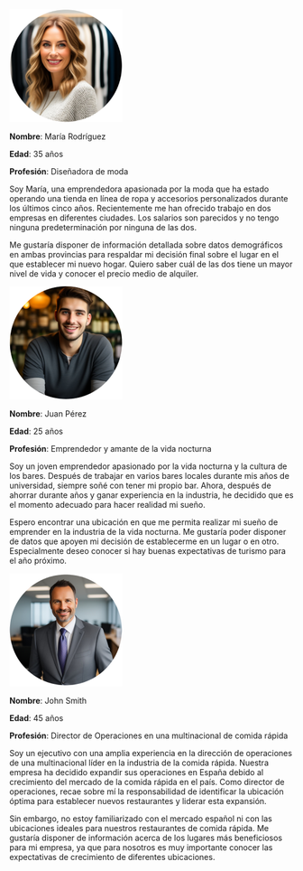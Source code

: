 ![user-001](./imagenes/user-001.png)

**Nombre**: María Rodríguez

**Edad**: 35 años

**Profesión**: Diseñadora de moda

Soy María, una emprendedora apasionada por la moda que ha estado operando una tienda en línea de ropa y accesorios personalizados durante los últimos cinco años. Recientemente me han ofrecido trabajo en dos empresas en diferentes ciudades. Los salarios son parecidos y no tengo ninguna predeterminación por ninguna de las dos.

Me gustaría disponer de información detallada sobre datos demográficos en ambas provincias para respaldar mi decisión final sobre el lugar en el que establecer mi nuevo hogar. Quiero saber cuál de las dos tiene un mayor nivel de vida y conocer el precio medio de alquiler.

![user-002](./imagenes/user-002.png)

**Nombre**: Juan Pérez

**Edad**: 25 años

**Profesión**: Emprendedor y amante de la vida nocturna

Soy un joven emprendedor apasionado por la vida nocturna y la cultura de los bares. Después de trabajar en varios bares locales durante mis años de universidad, siempre soñé con tener mi propio bar. Ahora, después de ahorrar durante años y ganar experiencia en la industria, he decidido que es el momento adecuado para hacer realidad mi sueño.

Espero encontrar una ubicación en que me permita realizar mi sueño de emprender en la industria de la vida nocturna. Me gustaría poder disponer de datos que apoyen mi decisión de establecerme en un lugar o en otro. Especialmente deseo conocer si hay buenas expectativas de turismo para el año próximo.

![user-003](./imagenes/user-003.png)

**Nombre**: John Smith

**Edad**: 45 años

**Profesión**: Director de Operaciones en una multinacional de comida rápida

Soy un ejecutivo con una amplia experiencia en la dirección de operaciones de una multinacional líder en la industria de la comida rápida. Nuestra empresa ha decidido expandir sus operaciones en España debido al crecimiento del mercado de la comida rápida en el país. Como director de operaciones, recae sobre mí la responsabilidad de identificar la ubicación óptima para establecer nuevos restaurantes y liderar esta expansión.

Sin embargo, no estoy familiarizado con el mercado español ni con las ubicaciones ideales para nuestros restaurantes de comida rápida. Me gustaría disponer de información acerca de los lugares más beneficiosos para mi empresa, ya que para nosotros es muy importante conocer las expectativas de crecimiento de diferentes ubicaciones.
